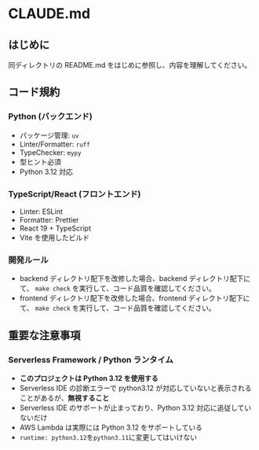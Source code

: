 # CLAUDE.md

## はじめに

同ディレクトリの README.md をはじめに参照し、内容を理解してください。

## コード規約

### Python (バックエンド)

- パッケージ管理: `uv`
- Linter/Formatter: `ruff`
- TypeChecker: `mypy`
- 型ヒント必須
- Python 3.12 対応

### TypeScript/React (フロントエンド)

- Linter: ESLint
- Formatter: Prettier
- React 19 + TypeScript
- Vite を使用したビルド

### 開発ルール

- backend ディレクトリ配下を改修した場合、backend ディレクトリ配下にて、 `make check` を実行して、コード品質を確認してください。
- frontend ディレクトリ配下を改修した場合、frontend ディレクトリ配下にて、 `make check` を実行して、コード品質を確認してください。

## 重要な注意事項

### Serverless Framework / Python ランタイム

- **このプロジェクトは Python 3.12 を使用する**
- Serverless IDE の診断エラーで python3.12 が対応していないと表示されることがあるが、**無視すること**
- Serverless IDE のサポートが止まっており、Python 3.12 対応に追従していないだけ
- AWS Lambda は実際には Python 3.12 をサポートしている
- `runtime: python3.12`を`python3.11`に変更してはいけない
